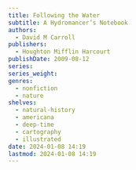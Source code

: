 ```yaml
---
title: Following the Water
subtitle: A Hydromancer’s Notebook
authors:
  - David M Carroll
publishers:
  - Houghton Mifflin Harcourt
publishDate: 2009-08-12
series: 
series_weight: 
genres:
  - nonfiction
  - nature
shelves:
  - natural-history
  - americana
  - deep-time
  - cartography
  - illustrated
date: 2024-01-08 14:19
lastmod: 2024-01-08 14:19
---
```

